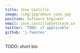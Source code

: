 ```yaml
---
title: Jose Castillo
image: /img/jpg/about-jose.jpg
position: Software Engineer
email: jose.castillo@jetstack.io
twitter: 'TODO: if applicable'
github: 'j-fuentes'
---
```


TODO: short bio
